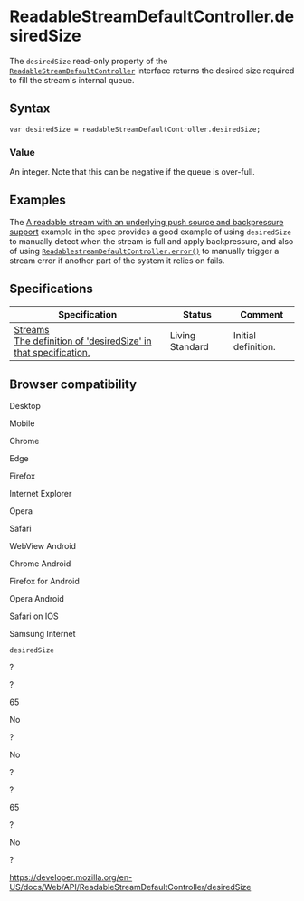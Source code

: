 # ReadableStreamDefaultController.desiredSize

The `desiredSize` read-only property of the [`ReadableStreamDefaultController`](../readablestreamdefaultcontroller) interface returns the desired size required to fill the stream's internal queue.

## Syntax

    var desiredSize = readableStreamDefaultController.desiredSize;

### Value

An integer. Note that this can be negative if the queue is over-full.

## Examples

The [A readable stream with an underlying push source and backpressure support](https://streams.spec.whatwg.org/#example-rs-push-backpressure) example in the spec provides a good example of using `desiredSize` to manually detect when the stream is full and apply backpressure, and also of using [`ReadablestreamDefaultController.error()`](error) to manually trigger a stream error if another part of the system it relies on fails.

## Specifications

<table><thead><tr class="header"><th>Specification</th><th>Status</th><th>Comment</th></tr></thead><tbody><tr class="odd"><td><a href="https://streams.spec.whatwg.org/#rs-default-controller-desired-size">Streams<br />
<span class="small">The definition of 'desiredSize' in that specification.</span></a></td><td><span class="spec-living">Living Standard</span></td><td>Initial definition.</td></tr></tbody></table>

## Browser compatibility

Desktop

Mobile

Chrome

Edge

Firefox

Internet Explorer

Opera

Safari

WebView Android

Chrome Android

Firefox for Android

Opera Android

Safari on IOS

Samsung Internet

`desiredSize`

?

?

65

No

?

No

?

?

65

?

No

?

<a href="https://developer.mozilla.org/en-US/docs/Web/API/ReadableStreamDefaultController/desiredSize" class="_attribution-link">https://developer.mozilla.org/en-US/docs/Web/API/ReadableStreamDefaultController/desiredSize</a>

